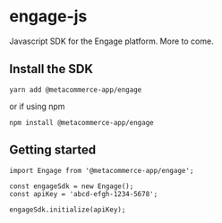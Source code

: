 # engage-js

Javascript SDK for the Engage platform. More to come.

## Install the SDK

```
yarn add @metacommerce-app/engage
```

or if using npm

```
npm install @metacommerce-app/engage
```

## Getting started

```
import Engage from '@metacommerce-app/engage';

const engageSdk = new Engage();
const apiKey = 'abcd-efgh-1234-5678';

engageSdk.initialize(apiKey);
```
